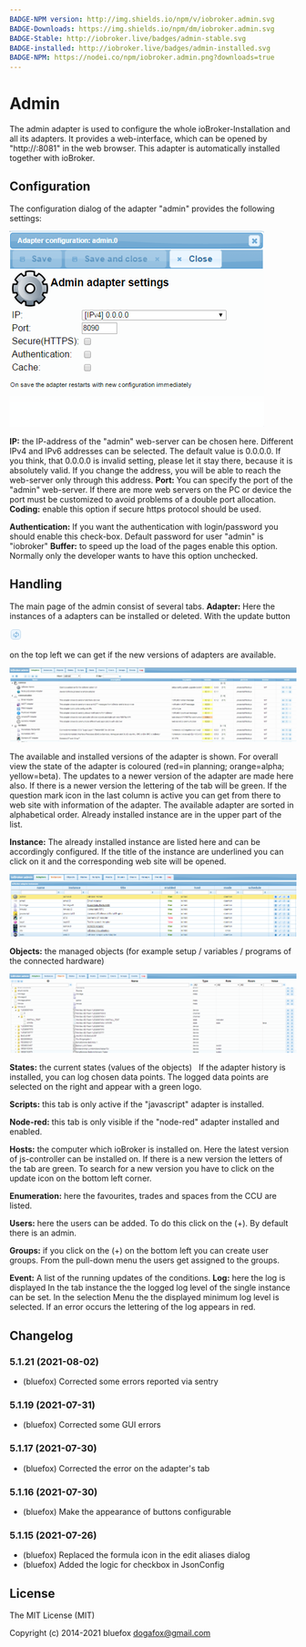 ```yaml
---
BADGE-NPM version: http://img.shields.io/npm/v/iobroker.admin.svg
BADGE-Downloads: https://img.shields.io/npm/dm/iobroker.admin.svg
BADGE-Stable: http://iobroker.live/badges/admin-stable.svg
BADGE-installed: http://iobroker.live/badges/admin-installed.svg
BADGE-NPM: https://nodei.co/npm/iobroker.admin.png?downloads=true
---
```

# Admin

The admin adapter is used to configure the whole ioBroker-Installation and all its adapters. 
It provides a web-interface, which can be opened by "http://<IP-Address of the server>:8081" 
in the web browser. This adapter is automatically installed together with ioBroker.

## Configuration
The configuration dialog of the adapter "admin" provides the following settings: 

![img_002](img/admin_img_002.png)

**IP:** the IP-address of the "admin" web-server can be chosen here. 
Different IPv4 and IPv6 addresses can be selected. The default value is 0.0.0.0. 
If you think, that 0.0.0.0 is invalid setting, please let it stay there, because it 
is absolutely valid. If you change the address, you will be able to reach the web-server 
only through this address. **Port:** You can specify the port of the "admin" web-server. 
If there are more web servers on the PC or device the port must be customized to avoid problems 
of a double port allocation. **Coding:** enable this option if secure https protocol should be used. 

**Authentication:** If you want the authentication with login/password you should enable this check-box. 
Default password for user "admin" is "iobroker" **Buffer:** to speed up the load of the pages enable this option. 
Normally only the developer wants to have this option unchecked.

## Handling
The main page of the admin consist of several tabs. **Adapter:** Here the instances of 
a adapters can be installed or deleted. With the update button 

![img_005](img/admin_img_005.png)

on the top left we can get if the new versions of adapters are available. 

![img_001](img/admin_img_001.jpg)

The available and installed versions of the adapter is shown. For overall view the state of the 
adapter is coloured (red=in planning; orange=alpha; yellow=beta). The updates to a newer version of 
the adapter are made here also. If there is a newer version the lettering of the tab will be green. 
If the question mark icon in the last column is active you can get from there to web site with information of the adapter. 
The available adapter are sorted in alphabetical order. Already installed instance are in the upper part of the list. 

**Instance:** The already installed instance are listed here and can be accordingly configured. If the title of the 
instance are underlined you can click on it and the corresponding web site will be opened. 

![img_003](img/admin_img_003.png)

**Objects:** the managed objects (for example setup / variables / programs of the connected hardware) 

![img_004](img/admin_img_004.png)

**States:** the current states (values of the objects)   
If the adapter history is installed, you can log chosen data points. 
The logged data points are selected on the right and appear with a green logo. 

**Scripts:** this tab is only active if the "javascript" adapter is installed.

**Node-red:** this tab is only visible if the "node-red" adapter installed and enabled.

**Hosts:** the computer which ioBroker is installed on. Here the latest version of js-controller can be installed on. 
If there is a new version the letters of the tab are green. To search for a new version you have to click on the update 
icon on the bottom left corner. 

**Enumeration:** here the favourites, trades and spaces from the CCU are listed. 

**Users:** here the users can be added. To do this click on the (+). By default there is an admin. 

**Groups:** if you click on the (+) on the bottom left you can create user groups. From the pull-down menu the users get assigned to the groups. 

**Event:** A list of the running updates of the conditions. **Log:** here the log is displayed In the tab instance the the logged log level 
of the single instance can be set. In the selection Menu the the displayed minimum log level is selected. If an error occurs the 
lettering of the log appears in red.

## Changelog
### 5.1.21 (2021-08-02)
* (bluefox) Corrected some errors reported via sentry

### 5.1.19 (2021-07-31)
* (bluefox) Corrected some GUI errors

### 5.1.17 (2021-07-30)
* (bluefox) Corrected the error on the adapter's tab

### 5.1.16 (2021-07-30)
* (bluefox) Make the appearance of buttons configurable
 
### 5.1.15 (2021-07-26)
* (bluefox) Replaced the formula icon in the edit aliases dialog
* (bluefox) Added the logic for checkbox in JsonConfig

## License
The MIT License (MIT)

Copyright (c) 2014-2021 bluefox <dogafox@gmail.com>